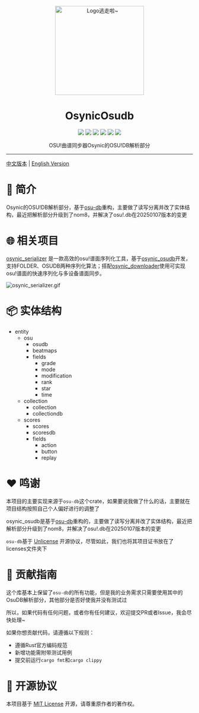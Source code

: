 <!-- markdownlint-disable MD033 MD041 MD045 -->
<p align="center" dir="auto">
    <img style="height:240px;width:240px" src="https://s2.loli.net/2025/03/10/GSsjOcHqdtBkyu9.png" alt="Logo逃走啦~"/>
</p>

<h1 align="center" tabindex="-1" class="heading-element" dir="auto">OsynicOsudb</h1>

<p align="center">
  <a href="https://www.rust-lang.org/" target="_blank"><img src="https://img.shields.io/badge/Rust-1.85%2B-blue"/></a>
  <a href="https://crates.io/crates/osynic_osudb" target="_blank"><img src="https://img.shields.io/crates/v/osynic_osudb"/></a>
  <a href="https://docs.rs/osynic_osudb" target="_blank"><img src="https://img.shields.io/docsrs/osynic_osudb/0.1.0"/></a>
  <a href="https://github.com/osynicite/osynic_osudb" target="_blank"><img src="https://img.shields.io/badge/License-MIT-green.svg"/></a>
  <a href="https://discord.gg/JWyvc6M5" target="_blank"><img src="https://img.shields.io/badge/chat-discord-7289da.svg"/></a>
  <a href="https://github.com/osynicite" target="_blank"><img src="https://img.shields.io/badge/buy%20me-a%20coffee-orange.svg?style=flat-square"/></a>

</p>

<p align="center">
    OSU!曲谱同步器Osynic的OSU!DB解析部分
</p>

<hr />

[中文版本](README.md) | [English Version](README_EN.md)

# 📄 简介

Osynic的OSU!DB解析部分，基于[osu-db](https://crates.io/crates/osu-db)重构，主要做了读写分离并改了实体结构，最近把解析部分升级到了nom8，并解决了osu!.db在20250107版本的变更

# 🌐 相关项目

[osynic_serializer](https://github.com/osynicite/osynic_serializer) 是一款高效的osu!谱面序列化工具，基于[osynic_osudb](https://github.com/osynicite/osynic_osudb)开发，支持FOLDER、OSUDB两种序列化算法；搭配[osynic_downloader](https://github.com/osynicite/osynic_downloader)使用可实现osu!谱面的快速序列化与多设备谱面同步。

![osynic_serializer.gif](https://s2.loli.net/2025/03/10/cwsgFnTEa76xiWQ.gif)

# 📦 实体结构

- entity
  - osu
    - osudb
    - beatmaps
    - fields
      - grade
      - mode
      - modification
      - rank
      - star
      - time
  - collection
    - collection
    - collectiondb
  - scores
    - scores
    - scoresdb
    - fields
      - action
      - button
      - replay

# ❤️ 鸣谢

本项目的主要实现来源于`osu-db`这个crate，如果要说我做了什么的话，主要就在项目结构按照自己个人偏好进行的调整了

osynic_osudb是基于[osu-db](https://crates.io/crates/osu-db)重构的，主要做了读写分离并改了实体结构，最近把解析部分升级到了nom8，并解决了osu!.db在20250107版本的变更

`osu-db`基于 [Unlicense](http://unlicense.org) 开源协议，尽管如此，我们也将其项目证书放在了licenses文件夹下

# 🤝 贡献指南

这个库基本上保留了`osu-db`的所有功能，但是我的业务需求只需要使用其中的OsuDB解析部分，其他部分是否好使我并没有测试过

所以，如果代码有任何问题，或者你有任何建议，欢迎提交PR或者Issue，我会尽快处理~

如果你想贡献代码，请遵循以下规则：

- 遵循Rust官方编码规范
- 新增功能需附带测试用例
- 提交前运行`cargo fmt`和`cargo clippy`

# 📜 开源协议

本项目基于 [MIT License](LICENSE) 开源，请尊重原作者的著作权。
